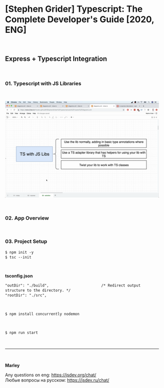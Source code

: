 # [Stephen Grider] Typescript: The Complete Developer's Guide [2020, ENG]

<br/>

## Express + Typescript Integration

<br/>

### 01. Typescript with JS Libraries

<br/>

![Application](/img/pic-05-01.png?raw=true)

<br/>

### 02. App Overview

<br/>

### 03. Project Setup

    $ npm init -y
    $ tsc --init

<br/>

**tsconfig.json**

```
"outDir": "./build",                        /* Redirect output structure to the directory. */
"rootDir": "./src",
```

<br/>

    $ npm install concurrently nodemon

<br/>

    $ npm run start

<br/>

---

<br/>

**Marley**

Any questions on eng: https://jsdev.org/chat/  
Любые вопросы на русском: https://jsdev.ru/chat/
